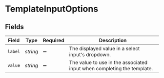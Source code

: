 # TemplateInputOptions


## Fields

| Field                                                                  | Type                                                                   | Required                                                               | Description                                                            |
| ---------------------------------------------------------------------- | ---------------------------------------------------------------------- | ---------------------------------------------------------------------- | ---------------------------------------------------------------------- |
| `label`                                                                | *string*                                                               | :heavy_minus_sign:                                                     | The displayed value in a select input's dropdown.                      |
| `value`                                                                | *string*                                                               | :heavy_minus_sign:                                                     | The value to use in the associated input when completing the template. |